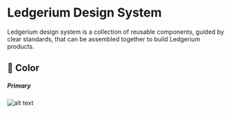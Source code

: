 # Ledgerium Design System

Ledgerium design system is a collection of reusable components, guided by clear standards, that can be assembled together to build Ledgerium products.

## 🌈 Color

##### Primary
![alt text](https://github.com/ledgerium/pubdocs/blob/master/DesignSystemAssets/ColorBlock/1F3160.svg "#1F3160")

